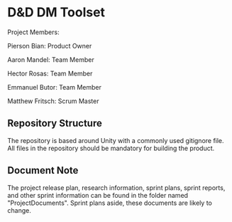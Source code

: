 # D&D DM Toolset

Project Members:

  Pierson Bian: Product Owner
  
  Aaron Mandel: Team Member
  
  Hector Rosas: Team Member
  
  Emmanuel Butor: Team Member
  
  Matthew Fritsch: Scrum Master


## Repository Structure
The repository is based around Unity with a commonly used gitignore file. All files in the repository should be mandatory for building the product. 

## Document Note
The project release plan, research information, sprint plans, sprint reports, and other sprint information can be found in the folder named "ProjectDocuments". Sprint plans aside, these documents are likely to change.
